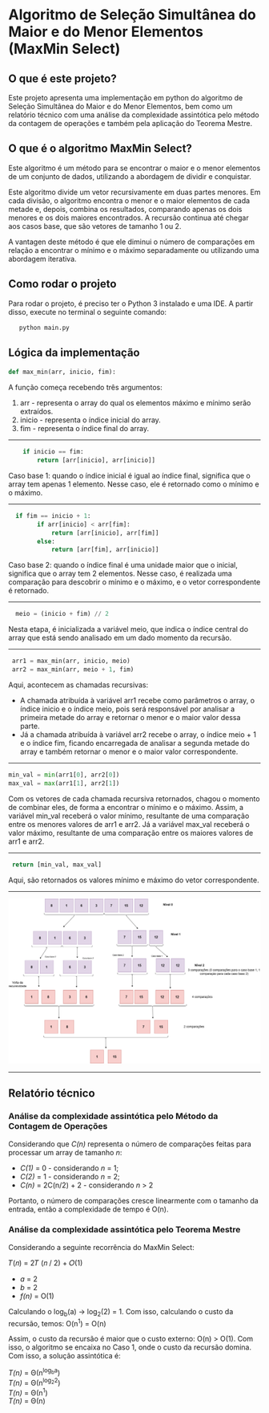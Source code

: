 # Algoritmo de Seleção Simultânea do Maior e do Menor Elementos (MaxMin Select)
 ## O que é este projeto?
 Este projeto apresenta uma implementação em python do algoritmo de Seleção Simultânea do Maior e do Menor Elementos, bem como um relatório técnico com uma análise da complexidade assintótica pelo método da contagem de operações e também pela aplicação do Teorema Mestre.  

 ## O que é o algoritmo MaxMin Select?
Este algoritmo é um método para se encontrar o maior e o menor elementos de um conjunto de dados, utilizando a abordagem de dividir e conquistar. <br>

Este algoritmo divide um vetor recursivamente em duas partes menores. Em cada divisão, o algoritmo encontra o menor e o maior elementos de cada metade e, depois, combina os resultados, comparando apenas os dois menores e os dois maiores encontrados. A recursão continua até chegar aos casos base, que são vetores de tamanho 1 ou 2. <br>

A vantagen deste método é que ele diminui o número de comparações em relação a encontrar o mínimo e o máximo separadamente ou utilizando uma abordagem iterativa.

## Como rodar o projeto
Para rodar o projeto, é preciso ter o Python 3 instalado e uma IDE. A partir disso, execute no terminal o seguinte comando:
```bash
   python main.py
```
## Lógica da implementação

```python
def max_min(arr, inicio, fim):
```
A função começa recebendo três argumentos: 
1. arr - representa o array do qual os elementos máximo e mínimo serão extraídos.
2. inicio - representa o índice inicial do array.
3. fim - representa o índice final do array.
---

```python
    if inicio == fim:
        return [arr[inicio], arr[inicio]]
```
Caso base 1: quando o índice inicial é igual ao índice final, significa que o array tem apenas 1 elemento. Nesse caso, ele é retornado como o mínimo e o máximo. 

---
```python
  if fim == inicio + 1:
        if arr[inicio] < arr[fim]:
            return [arr[inicio], arr[fim]]
        else:
            return [arr[fim], arr[inicio]]
```
Caso base 2: quando o índice final é uma unidade maior que o inicial, significa que o array tem 2 elementos. Nesse caso, é realizada uma comparação para descobrir o mínimo e o máximo, e o vetor correspondente é retornado.

---
```python
  meio = (inicio + fim) // 2
```
Nesta etapa, é inicializada a variável meio, que indica o índice central do array que está sendo analisado em um dado momento da recursão.

---
```python
 arr1 = max_min(arr, inicio, meio)
 arr2 = max_min(arr, meio + 1, fim)
```
Aqui, acontecem as chamadas recursivas:
- A chamada atribuída à variável arr1 recebe como parâmetros o array, o índice inicio e o índice meio, pois será responsável por analisar a primeira metade do array e retornar o menor e o maior valor dessa parte.
- Já a chamada atribuída à variável arr2 recebe o array, o índice meio + 1 e o índice fim, ficando encarregada de analisar a segunda metade do array e também retornar o menor e o maior valor correspondente.
--- 
```python
min_val = min(arr1[0], arr2[0])
max_val = max(arr1[1], arr2[1])
```
Com os vetores de cada chamada recursiva retornados, chagou o momento de combinar eles, de forma a encontrar o mínimo e o máximo. Assim, a variável min_val receberá o valor mínimo, resultante de uma comparação entre os menores valores de arr1 e arr2. Já a variável max_val receberá o valor máximo, resultante de uma comparação entre os maiores valores de arr1 e arr2.

---

 ```python
  return [min_val, max_val]
```
Aqui, são retornados os valores mínimo e máximo do vetor correspondente.

---
![Diagrama](assets/diagrama.png)

---
## Relatório técnico

### Análise da complexidade assintótica pelo Método da Contagem de Operações
Considerando que *C(n)* representa o número de comparações feitas para processar um array de tamanho *n*:

- *C(1)* = 0 - considerando *n* = 1;
- *C(2)* = 1 - considerando *n* = 2;
- *C(n)* = 2C(n/2) + 2 - considerando *n* > 2

Portanto, o número de comparações cresce linearmente com o tamanho da entrada, então a complexidade de tempo é O(n).

### Análise da complexidade assintótica pelo Teorema Mestre
Considerando a seguinte recorrência do MaxMin Select: <br>

 𝑇(𝑛) = 2𝑇 (𝑛 / 2) + 𝑂(1)   
- *a* = 2
- *b* = 2
- *f(n)* = O(1)

Calculando o log<sub>b</sub>(a) -> log<sub>2</sub>(2) = 1.
Com isso, calculando o custo da recursão, temos:
O(n<sup>1</sup>) = O(n)

Assim, o custo da recursão é maior que o custo externo: O(n) > O(1). Com isso, o algoritmo se encaixa no Caso 1, onde o custo da recursão domina.
Com isso, a solução assintótica é: <br>

*T(n)* = Θ(n<sup>log<sub>b</sub>a</sup>) <br>
*T(n)* = Θ(n<sup>log<sub>2</sub>2</sup>) <br>
*T(n)* = Θ(n<sup>1</sup>) <br>
*T(n)* = Θ(n)


 



